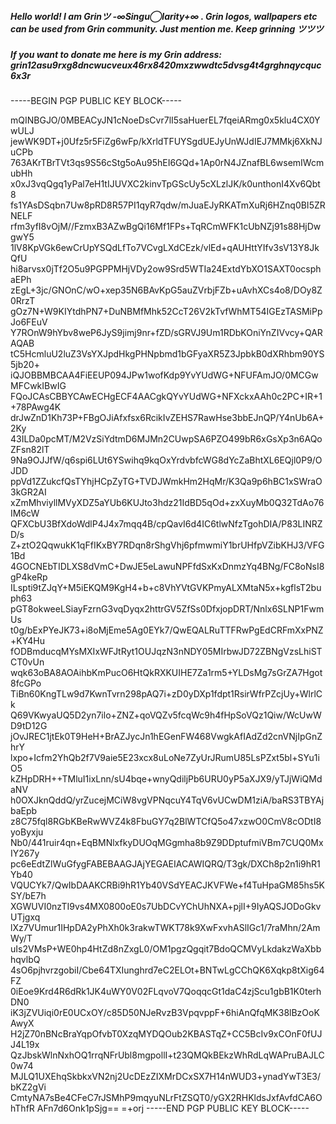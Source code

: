 ##### Hello world! I am Grinツ -∞Singu◯larity+∞ . Grin logos, wallpapers etc can be used from Grin community. Just mention me. Keep grinning ツツツ 
##### If you want to donate me here is my Grin address: grin12asu9rxg8dncwucveux46rx8420mxzwwdtc5dvsg4t4grghnqycquc6x3r



-----BEGIN PGP PUBLIC KEY BLOCK-----

mQINBGJO/0MBEACyJN1cNoeDsCvr7lI5saHuerEL7fqeiARmg0x5klu4CX0YwULJ
jewWK9DT+j0Ufz5r5FiZg6wFp/kXrldTFUYSgdUEJyUnWJdIEJ7MMkj6XkNJuCPb
763AKrTBrTVt3qs9S56cStg5oAu95hEI6GQd+1Ap0rN4JZnafBL6wsemIWcmubHh
x0xJ3vqQgq1yPal7eH1tIJUVXC2kinvTpGScUy5cXLzlJK/k0unthonI4Xv6Qbt8
fs1YAsDSqbn7Uw8pRD8R57PI1qyR7qdw/mJuaEJyRKATmXuRj6HZnq0BI5ZRNELF
rfm3yfI8vOjM//FzmxB3AZwBgQi16Mf1FPs+TqRCmWFK1cUbNZj91s88HjDwgwY5
1lV8KpVGk6ewCrUpYSQdLfTo7VCvgLXdCEzk/vlEd+qAUHttYIfv3sV13Y8JkQfU
hi8arvsx0jTf2O5u9PGPPMHjVDy2ow9Srd5WTIa24ExtdYbXO1SAXT0ocsphaEPh
zEgL+3jc/GNOnC/wO+xep35N6BAvKpG5auZVrbjFZb+uAvhXCs4o8/DOy8Z0RrzT
gOz7N+W9KIYtdhPN7+DuNBMfMhk52CcT26V2kTvfWhMT54IGEzTASMiPpJo6FEuV
Y7ROnW9hYbv8weP6JyS9jimj9nr+fZD/sGRVJ9Um1RDbKOniYnZIVvcy+QARAQAB
tC5HcmluU2luZ3VsYXJpdHkgPHNpbmd1bGFyaXR5Z3JpbkB0dXRhbm90YS5jb20+
iQJOBBMBCAA4FiEEUP094JPw1wofKdp9YvYUdWG+NFUFAmJO/0MCGwMFCwkIBwIG
FQoJCAsCBBYCAwECHgECF4AACgkQYvYUdWG+NFXckxAAh0c2PC+IR+1+78PAwg4K
drJwZnD1Kh73P+FBgOJiAfxfsx6RcikIvZEHS7RawHse3bbEJnQP/Y4nUb6A+2Ky
43ILDa0pcMT/M2VzSiYdtmD6MJMn2CUwpSA6PZO499bR6xGsXp3n6AQoZFsn82lT
9Na9OJJfW/q6spi6LUt6YSwihq9kqOxYrdvbfcWG8dYcZaBhtXL6EQjl0P9/OJDD
ppVd1ZZukcfQsTYhjHCpZyTG+TVDJWmkHm2HqMr/K3Qa9p6hBC1xSWraO3kGR2AI
xZmMhviyllMVyXDZ5aYUb6KUJto3hdz21IdBD5qOd+zxXuyMb0Q32TdAo76IM6cW
QFXCbU3BfXdoWdlP4J4x7mqq4B/cpQavI6d4IC6tlwNfzTgohDIA/P83LINRZD/s
Z+ztO2QqwukK1qFfIKxBY7RDqn8rShgVhj6pfmwmiY1brUHfpVZibKHJ3/VFG1Bd
4GOCNEbTIDLXS8dVmC+DwJE5eLawuNPFfdSxKxDnmzYq4BNg/FC8oNsI8gP4keRp
ILspti9tZJqY+M5iEKQM9KgH4+b+c8VhYVtGVKPmyALXMtaN5x+kgflsT2buph63
pGT8okweeLSiayFzrnG3vqDyqx2httrGV5ZfSs0DfxjopDRT/Nnlx6SLNP1FwmUs
t0g/bExPYeJK73+i8oMjEme5Ag0EYk7/QwEQALRuTTFRwPgEdCRFmXxPNZ+KY4Hu
fODBmducqMYsMXIxWFJtRyt1OUJqzN3nNDY05MIrbwJD72ZBNgVzsLhiSTCT0vUn
wqk63oBA8AOAihbKmPucO6HtQkRXKUIHE7Za1rm5+YLDsMg7sGrZA7Hgot8fcGPo
TiBn60KngTLw9d7KwnTvrn298pAQ7i+zD0yDXp1fdpt1RsirWfrPZcjUy+WlrlCk
Q69VKwyaUQ5D2yn7ilo+ZNZ+qoVQZv5fcqWc9h4fHpSoVQz1Qiw/WcUwWD9tD12G
jOvJREC1jtEk0T9HeH+BrAZJycJn1hEGenFW468VwgkAfIAdZd2cnVNjIpGnZhrY
lxpo+Icfm2YhQb2f7V9aie5E23xcx8uLoNe7ZyUrJRumU85LsPZxt5bl+SYu1iO5
kZHpDRH++TMluI1ixLnn/sU4bqe+wnyQdiljPb6URU0yP5aXJX9/yTJjWiQMdaNV
h0OXJknQddQ/yrZucejMCiW8vgVPNqcuY4TqV6vUCwDM1ziA/baRS3TBYAjbaEpb
z8C75fql8RGbKBeRwWVZ4k8FbuGY7q2BlWTCfQ5o47xzwO0CmV8cODtI8yoByxju
Nb0/441ruir4qn+EqBMNlxfkyDUOqMGgmha8b9Z9DDptufmiVBm7CUQ0MxIY267y
pc6eEdtZlWuGfygFABEBAAGJAjYEGAEIACAWIQRQ/T3gk/DXCh8p2n1i9hR1Yb40
VQUCYk7/QwIbDAAKCRBi9hR1Yb40VSdYEACJKVFWe+f4TuHpaGM85hs5KSY/bE7h
XGWUVI0nzTI9vs4MX0800oE0s7UbDCvYChUhNXA+pjlI+9IyAQSJODoGkvUTjgxq
lXz7VUmur1IHpDA2yPhXh0k3rakwTWKT78k9XwFxvhASlIGc1/7raMhn/2AmWy/T
uIs2VMsP+WE0hp4HtZd8nZxgL0/OM1pgzQgqit7BdoQCMVyLkdakzWaXbbhqvlbQ
4sO6pjhvrzgobiI/Cbe64TXIunghrd7eC2ELOt+BNTwLgCChQK6Xqkp8tXig64FZ
0iEoe9Krd4R6dRk1JK4uWY0V02FLqvoV7QoqqcGt1daC4zjScu1gbB1K0terhDN0
iK3jZVUiqi0rE0UCxOY/c85D50NJeRvzB3VpqvppF+6hiAnQfqMK38lBzOoKAwyX
H2jZ70nBNcBraYqpOfvbT0XzqMYDQOub2KBASTqZ+CC5BcIv9xCOnF0fUJJ4L19x
QzJbskWlnNxhOQ1rrqNFrUbl8mgpollI+t23QMQkBEkzWhRdLqWAPruBAJLC0w74
MJLQ1UXEhqSkbkxVN2nj2UcDEzZIXMrDCxSX7H14nWUD3+ynadYwT3E3/bKZ2gVi
CmtyNA7sBe4CFeC7rJSMhP9mqyuNLrFtZSQT0/yGX2RHKldsJxfAvfdCA6OhThfR
AFn7d6Onk1pSjg==
=+orj
-----END PGP PUBLIC KEY BLOCK-----


